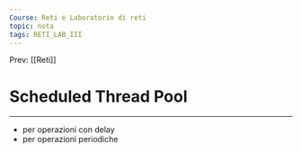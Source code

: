 ```yaml
---
Course: Reti e Laboratorio di reti
topic: nota
tags: RETI_LAB_III
---
```


Prev: [[Reti]]

# Scheduled Thread Pool
---

- per operazioni con delay
- per operazioni periodiche 

